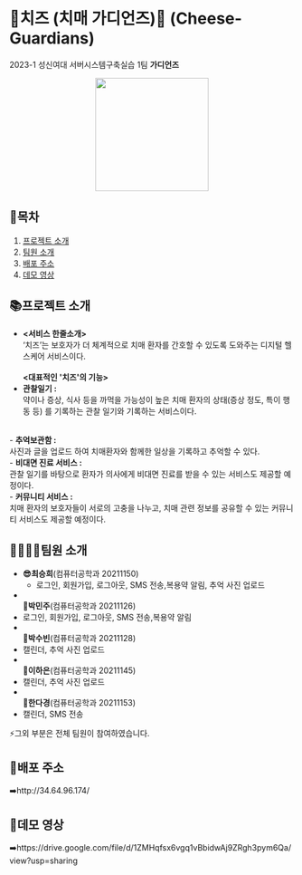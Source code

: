 # 🧀치즈 (치매 가디언즈)🧀 (Cheese-Guardians)
2023-1 성신여대 서버시스템구축실습 1팀  <b>가디언즈</b>
<p align="center">
  <img src="https://user-images.githubusercontent.com/80445246/245830427-cdd7d976-233b-4f13-bf4c-a9599c9999d8.png" style="width:200px; height:200px">
 </p>

## 📖목차
1. [프로젝트 소개](#프로젝트-소개)
2. [팀원 소개](#팀원-소개)
3. [배포 주소](#배포-주소)
4. [데모 영상](#데모-영상)



## 📚프로젝트 소개
- <b><서비스 한줄소개></b> <br>
 ‘치즈’는 보호자가 더 체계적으로 치매 환자를 간호할 수 있도록 도와주는 디지털 헬스케어 서비스이다. 
 <br> <br>
<b><대표적인 '치즈'의 기능></b> <br>
- <b>관찰일기 :</b> <br> 
  약이나 증상, 식사 등을 까먹을 가능성이 높은 치매 환자의 상태(증상 정도, 특이 행동 등) 를 기록하는 관찰 일기와 기록하는 서비스이다.
 <br>
- <b>추억보관함 :</b> <br>
  사진과 글을 업로드 하여 치매환자와 함께한 일상을 기록하고 추억할 수 있다.
 <br>
- <b>비대면 진료 서비스 : </b> <br>
관찰 일기를 바탕으로 환자가 의사에게 비대면 진료를 받을 수 있는 서비스도 제공할 예정이다.
 <br>
- <b>커뮤니티 서비스 : </b> <br>
 치매 환자의 보호자들이 서로의 고충을 나누고, 치매 관련 정보를 공유할 수 있는 커뮤니티 서비스도 제공할 예정이다.  

## 👨‍👩‍👧‍👦팀원 소개
- <b>😎최승희</b>(컴퓨터공학과 20211150) <br>
  - 로그인, 회원가입, 로그아웃, SMS 전송,복용약 알림, 추억 사진 업로드
-  <br><b>🫡박민주</b>(컴퓨터공학과 20211126)  <br> 
  - 로그인, 회원가입, 로그아웃, SMS 전송,복용약 알림
-  <br><b>🫡박수빈</b>(컴퓨터공학과 20211128)  <br> 
  - 캘린더, 추억 사진 업로드
-  <br><b>🫡이하은</b>(컴퓨터공학과 20211145)  <br>
  - 캘린더, 추억 사진 업로드
-  <br><b>🫡한다경</b>(컴퓨터공학과 20211153)  <br> 
  - 캘린더, SMS 전송

⚡그외 부분은 전체 팀원이 참여하였습니다.

## 🔎배포 주소
➡️http://34.64.96.174/
  
## 🔗데모 영상
➡️https://drive.google.com/file/d/1ZMHqfsx6vgq1vBbidwAj9ZRgh3pym6Qa/view?usp=sharing


  
